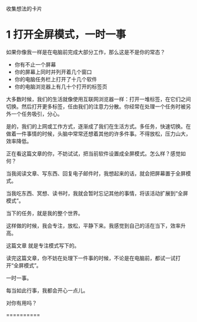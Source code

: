 收集想法的卡片


# 1 打开全屏模式，一时一事

如果你像我一样是在电脑前完成大部分工作，那么这是不是你的常态？
  * 你有不止一个屏幕
  * 你的屏幕上同时并列开着几个窗口
  * 你的电脑任务栏上打开了十几个软件
  * 你的电脑浏览器上有几十个打开的标签页


大多数时候，我们的生活就像使用互联网浏览器一样：打开一堆标签，在它们之间切换。然后打开更多标签，任由我们的注意力分散。你经常在处理一个任务时被另外一个任务吸引，分心。

是的，我们的上网或工作方式，逐渐成了我们在生活方式。多任务，快速切换。在做着一件事情的时候，头脑中常常还想着其他的许多件事。不得放松，压力山大，效率降低。

正在看这篇文章的你，不妨试试，把当前软件设置成全屏模式。怎么样？感觉如何？

当我阅读文章、写东西、回复电子邮件时，我想起来的话，就会把屏幕置于全屏模式。

当我吃东西、冥想、读书时，我就会暂时忘记其他的事情，将该活动扩展到“全屏模式”。

当下的任务，就是我的整个世界。

这样做的时候，我会专注，放松，平静下来。我感觉到自己的活在当下，效率升高。

这篇文章 就是专注模式写下的。

读完这篇文章，你不妨在处理下一件事的时候，不论是在电脑前，都试一试打开“全屏模式”。

一时一事。

每当如此行事，我都会开心一点儿。

对你有用吗？


==========
